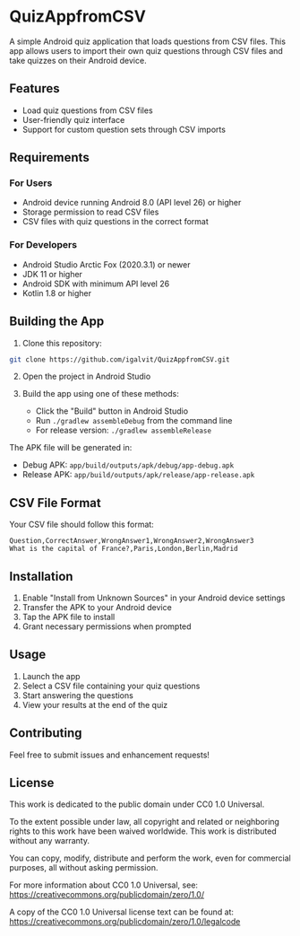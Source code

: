 # QuizAppfromCSV

A simple Android quiz application that loads questions from CSV files. This app allows users to import their own quiz questions through CSV files and take quizzes on their Android device.

## Features

- Load quiz questions from CSV files
- User-friendly quiz interface
- Support for custom question sets through CSV imports

## Requirements

### For Users
- Android device running Android 8.0 (API level 26) or higher
- Storage permission to read CSV files
- CSV files with quiz questions in the correct format

### For Developers
- Android Studio Arctic Fox (2020.3.1) or newer
- JDK 11 or higher
- Android SDK with minimum API level 26
- Kotlin 1.8 or higher

## Building the App

1. Clone this repository:
```bash
git clone https://github.com/igalvit/QuizAppfromCSV.git
```

2. Open the project in Android Studio

3. Build the app using one of these methods:
   - Click the "Build" button in Android Studio
   - Run `./gradlew assembleDebug` from the command line
   - For release version: `./gradlew assembleRelease`

The APK file will be generated in:
- Debug APK: `app/build/outputs/apk/debug/app-debug.apk`
- Release APK: `app/build/outputs/apk/release/app-release.apk`

## CSV File Format

Your CSV file should follow this format:
```
Question,CorrectAnswer,WrongAnswer1,WrongAnswer2,WrongAnswer3
What is the capital of France?,Paris,London,Berlin,Madrid
```

## Installation

1. Enable "Install from Unknown Sources" in your Android device settings
2. Transfer the APK to your Android device
3. Tap the APK file to install
4. Grant necessary permissions when prompted

## Usage

1. Launch the app
2. Select a CSV file containing your quiz questions
3. Start answering the questions
4. View your results at the end of the quiz

## Contributing

Feel free to submit issues and enhancement requests!

## License

This work is dedicated to the public domain under CC0 1.0 Universal.

To the extent possible under law, all copyright and related or neighboring rights to this work have been waived worldwide. This work is distributed without any warranty.

You can copy, modify, distribute and perform the work, even for commercial purposes, all without asking permission.

For more information about CC0 1.0 Universal, see:
https://creativecommons.org/publicdomain/zero/1.0/

A copy of the CC0 1.0 Universal license text can be found at:
https://creativecommons.org/publicdomain/zero/1.0/legalcode
